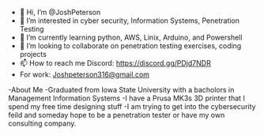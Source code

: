 - 👋 Hi, I’m @JoshPeterson
- 👀 I’m interested in cyber security, Information Systems, Penetration Testing
- 🌱 I’m currently learning python, AWS, Linix, Arduino, and Powershell
- 💞️ I’m looking to collaborate on penetration testing exercises, coding projects
- 📫 How to reach me Discord: https://discord.gg/PDjd7NDR
- For work: Joshpeterson316@gmail.com

-About Me
  -Graduated from Iowa State University with a bacholors in Management Information Systems 
  -I have a Prusa MK3s 3D printer that I spend my free time designing stuff
  -I am trying to get into the cybersecurity feild and someday hope to be a penetration tester or have my own  consulting company.
<!---
JoshtheITwizard/JoshtheITwizard is a ✨ special ✨ repository because its `README.md` (this file) appears on your GitHub profile.
You can click the Preview link to take a look at your changes.
--->
